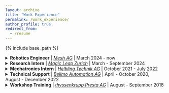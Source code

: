 ```yaml
---
layout: archive
title: "Work Experience"
permalink: /work_experience/
author_profile: true
redirect_from:
  - /resume
---
```

{% include base_path %}

<details>
<summary> <strong>Robotics Engineer</strong> | <em><a href="https://www.mesh.ch/">Mesh AG</a></em> | March 2024 - now</summary>
<ul>
  <li>Working on robotic rebar construction</li>
  <li>Computer vision and software developement</li>
</ul>
</details>

<details>
<summary> <strong>Research Intern</strong> | <em><a href="https://www.magicleap.com/">Magic Leap Zurich</a></em> | March - September 2024</summary>
<ul>
  <li>Conducted Master's Thesis research in computer vision and machine learning in localization team. See <a href="/projects">Projects</a> for more.</li>
  <li>Collecting and constructing dataset for visual localization in 2D floorplans.</li>
  <li>Building an entire pipeline for visual localization in indoor environment from 2D floorplans using image or image stream which eliminates the need to use pre-collected data for localization</li>
  <li><em>Python, Pytorch, Point Clouds</em></li>
</ul>
</details>

<details>
<summary> <strong>Mechatronics Intern</strong> | <em><a href="https://www.helbling.ch/">Helbling Technik AG</a></em> | October 2021 - July 2022</summary>
<ul>
  <li>Internship in the robotics/mechatronics team</li>
  <li>Designed, sourced, and assembled hardware prototypes for medicinal use</li>
  <li>Modeled and simulated a digital twin for an industrial partner.</li>
  <li>Performed data acquisition and analysis of experimental setups in the field of semiconductors.</li>
  <li><em>Python, Matlab, CAD, PLC, C++</em></li>
</ul>
</details>

<details>
<summary> <strong>Technical Support</strong> | <em><a href="https://www.belimo.com/">Belimo Automation AG</a></em> | April - October 2020, August - December 2022</summary>
<ul>
  <li>Supported a software team in developing digital tools.</li>
  <li>Worked on the product front-end of the Belimo Assistant App.</li>
  <li>Conducted testing of tools before market launch.</li>
  <li>Conducted testing of tools before market launch.</li>
  <li><em>HTML/XML, CSS, Javascript, UI, Testing</em></li>
</ul>
</details>

<details>
<summary> <strong>Workshop Training</strong> | <em><a href="https://www.thyssenkrupp-automotive-technology.com/">thyssenkrupp Presta AG</a></em> | August - September 2018</summary>
<ul>
  <li>Completed a six-week workshop training as part of a bachelor's program.</li>
  <li>Learned various manufacturing techniques, including CNC milling, turning, soldering and welding.</li>
</ul>
</details>


